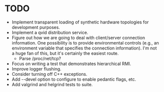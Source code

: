 # TODO

* Implement transparent loading of synthetic hardware topologies for development
  purposes.
* Implement a qvid distribution service.
* Figure out how we are going to deal with client/server connection information.
  One possibility is to provide environmental controls (e.g., an environment
  variable that specifies the connection information). I'm not a huge fan of
  this, but it's certainly the easiest route.
    - Parse /proc/net/tcp?
* Focus on writing a test that demonstrates hierarchical RMI.
* Improve logger flushing.
* Consider turning off C++ exceptions.
* Add --devel option to configure to enable pedantic flags, etc.
* Add valgrind and helgrind tests to suite.
